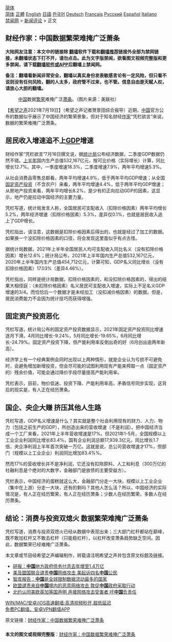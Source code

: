  <!-- 面包屑导航 --> <div class="breadcrumb"><!-- GTranslate: https://gtranslate.io/ -->  <div class="switcher notranslate">  <div class="selected">  <a href="#" onclick="return false;"> 简体</a>  </div>  <div class="option">  <a href="https://www.bannedbook.org" onclick="doGTranslate('zh-CN|zh-CN');jQuery('div.switcher div.selected a').html(jQuery(this).html());return false;" title="简体中文" class="nturl selected"> 简体</a>  <a href="https://www.bannedbook.org/zh-tw/" onclick="doGTranslate('zh-CN|zh-TW');jQuery('div.switcher div.selected a').html(jQuery(this).html());return false;" title="繁體中文" class="nturl"> 正體</a>  <a href="https://www.bannedbook.org/en/" onclick="doGTranslate('zh-CN|en');jQuery('div.switcher div.selected a').html(jQuery(this).html());return false;" title="English" class="nturl"> English</a>  <a href="https://www.bannedbook.org/ja/" onclick="doGTranslate('zh-CN|ja');jQuery('div.switcher div.selected a').html(jQuery(this).html());return false;" title="日本語" class="nturl"> 日語</a>  <a href="https://www.bannedbook.org/ko/" onclick="doGTranslate('zh-CN|ko');jQuery('div.switcher div.selected a').html(jQuery(this).html());return false;" title="한국어" class="nturl"> 한국어</a>  <a href="https://www.bannedbook.org/de/" onclick="doGTranslate('zh-CN|de');jQuery('div.switcher div.selected a').html(jQuery(this).html());return false;" title="Deutsch" class="nturl"> Deutsch</a>  <a href="https://www.bannedbook.org/fr/" onclick="doGTranslate('zh-CN|fr');jQuery('div.switcher div.selected a').html(jQuery(this).html());return false;" title="Français" class="nturl"> Français</a>  <a href="https://www.bannedbook.org/ru/" onclick="doGTranslate('zh-CN|ru');jQuery('div.switcher div.selected a').html(jQuery(this).html());return false;" title="Русский" class="nturl"> Русский</a>  <a href="https://www.bannedbook.org/es/" onclick="doGTranslate('zh-CN|es');jQuery('div.switcher div.selected a').html(jQuery(this).html());return false;" title="Español" class="nturl"> Español</a>  <a href="https://www.bannedbook.org/it/" onclick="doGTranslate('zh-CN|it');jQuery('div.switcher div.selected a').html(jQuery(this).html());return false;" title="Italiano" class="nturl"> Italiano</a>  </div>  </div>      <div class='breadcrumb-sub'><!-- Breadcrumb NavXT 6.3.0 --> <a href="https://www.bannedbook.org/" class="home">禁闻网</a> &gt; <a href="https://www.bannedbook.org/bnews/comments/" class="category">新闻评论</a> &gt; 正文</div></div><h2>财经作家：中国数据繁荣难掩广泛萧条</h2> <p class="notice"><b>大陆网友注意：本文中的链接除 <a href="https://github.com/bannedbook/fanqiang" >翻墙</a>软件下载和<a href="https://github.com/killgcd/justmysocks/blob/master/README.md">翻墙推荐</a>链接外全部为禁网链接，未翻墙状态下打不开，请勿点击。此为文字版禁闻，欲看图文视频完整版和更多禁闻，请下载<a href="https://github.com/bannedbook/fanqiang">翻墙软件或APP</a>后翻墙上禁闻网。</p><p>备注：翻墙看新闻非常安全，翻墙以真实身份发表敏感言论有一定风险，但只看不说则没有任何风险，翻的人太多，政府管不过来，也不管。信息自由是天赋人权，请放心大胆的翻墙。</b></p>  <div class="entry"> <figure> <p><figcaption><a href="https://www.bannedbook.org/bnews/tag/%E4%B8%AD%E5%9B%BD/" class="st_tag internal_tag" rel="tag" title="标签 中国 下的日志">中国</a>数据<a href="https://www.bannedbook.org/bnews/tag/%E7%B9%81%E8%8D%A3/" class="st_tag internal_tag" rel="tag" title="标签 繁荣 下的日志">繁荣</a>难掩广泛<a href="https://www.bannedbook.org/bnews/tag/%E8%90%A7%E6%9D%A1/" class="st_tag internal_tag" rel="tag" title="标签 萧条 下的日志">萧条</a>。（图片来源：美联社）</figcaption></figure> <p>【<span class='wp_keywordlink_affiliate'><a href="https://www.soundofhope.org" title="希望之声" target="_blank">希望之声</a></span>2021年7月19日】（希望之声记者贺景田综合报导）近期，<span class='wp_keywordlink_affiliate'><a href="https://www.bannedbook.org/" title="中国" target="_blank">中国</a></span>官方公布的数据似乎展示了中国经济的繁荣景象，但对于知名财经<a href="https://www.bannedbook.org/bnews/tag/%e4%bd%9c%e5%ae%b6/" class="st_tag internal_tag" rel="tag" title="标签 作家 下的日志">作家</a>“凭栏欲言”来说，数据的繁荣难掩广泛萧条。</p> <h2><strong>居民收入增速追不上<a href="https://www.bannedbook.org/bnews/tag/gdp/" class="st_tag internal_tag" rel="tag" title="标签 GDP 下的日志">GDP</a>增速</strong></h2> <p>财经作家“凭栏欲言”7月16日撰文说，据<a href="https://www.bannedbook.org/bnews/tag/%e7%bb%9f%e8%ae%a1%e5%b1%80/" class="st_tag internal_tag" rel="tag" title="标签 统计局 下的日志">统计局</a>公布经济数据，二季度GDP数据仍然不错。<a href="https://www.bannedbook.org/bnews/tag/%E4%B8%8A%E5%8D%8A%E5%B9%B4/" class="st_tag internal_tag" rel="tag" title="标签 上半年 下的日志">上半年</a>国内生产总值532,167亿元，按可比价格（实际增长）计算，同比增长12.7%。其中，一季度增速18.3%，二季度增速7.9%，两年平均增速5.3%。</p> <p>从社会消费品零售总额看，两年平均增速4.9%，低于两年平均GDP增速；从全国<a href="https://www.bannedbook.org/bnews/tag/%E5%9B%BA%E5%AE%9A%E8%B5%84%E4%BA%A7/" class="st_tag internal_tag" rel="tag" title="标签 固定资产 下的日志">固定资产</a><a href="https://www.bannedbook.org/bnews/tag/%e6%8a%95%e8%b5%84/" class="st_tag internal_tag" rel="tag" title="标签 投资 下的日志">投资</a>（不含农户）来看，两年平均增速4.4%，低于两年平均GDP增速；从房地产投资来看，两年平均增长8.2%，是少有的正向拉动GDP的因素，这显示，地产仍是拉动中国经济的主要力量。</p> <p>凭栏写道，统计局发言人称，全国居民可支配收入（扣除价格因素）两年平均增长5.2%，两年经济增速（扣除价格因素）5.3%，差异仅0.1%，也就是居民收入追上了GDP增长。</p>  <p>凭栏指出，请注意，这数据是扣除价格因素后得出的，也就是经过了加工的数据。如果换一个没扣除价格因素的口径，将会发现这里面似乎有点古怪。</p> <p>据统计局数据，2021年上半年全国居民人均可支配收入同比名义（没有扣除价格因素）增长12.6%；统计局公布，2021年上半年国内生产总值532,167亿元，2020年上半年国内生产总值454,712亿元，计算可知，GDP名义同比增长（没有扣除价格因素）17.03%（差异4.46%）。</p> <p>凭栏指出，同样是统计局数据，扣除价格因素的，和没扣除价格因素的，得出的结果大相径庭：（未扣除价格因素）名义居民可支配收入增速，实际上不足名义GDP增速的3/4。而恰恰后一个数据才是未经加工（没扣减价格因素）的数据。但是，居民消费能力不会因为统计技巧而获得增强。</p> <h2><strong>固定资产投资恶化</strong></h2> <p>凭栏写道，统计局公布的固定资产投资数据显示，2021年固定资产投资同比增速逐月下滑。4月同比增长-9.24%，5月同比增长-19.65%，6月同比增长-24.79%。固定资产投资下降，但产能利用率反倒出奇的好（6月创出逾两年新高）。</p>  <p>经济学上有一个经典案例会同时出现以上两种情形，就是企业认为亏损不可避免时，会避免增加新增投资，但会尽可能的试图利用现有产能来榨取一点（固定资产的）残余价值，可能会通过降价手段尽量提高产能利用率。</p> <p>凭栏表示，目前，物价低迷、投资下降、产能利用率高，矛盾信号同步实现，这背后的现实是，有人正在经历萧条。</p> <h2><strong>国企、央企大赚 挤压其他人生路</strong></h2> <p>凭栏写道，GDP名义增速是什么？其实就是整个社会利用现有的财力、人力、物力（包括之前生产的GDP），所创造出来的营收增速（不是利润）。把中国经济当成一个工厂来看，2021年上半年营收增速是17%。但2021年1-5月，全国规模以上工业企业利润同比增长83.4%，国有企业利润总额17,939.3亿元，同比增长1.7倍，央企净利润上半年首次突破一万亿。这就是说，总公司营收增速才17%，但部门（规模以上工业企业）利润同比增加83.4%%。</p> <p>然而17%的营收增长并不是净利润，它还没有扣除原料、人工和利息（300万亿的社融利息是个绝对的大数字，金融部门是放债的主要受益方）。</p>  <p>凭栏表示，中国经济的蛋糕就这么大，金融部门分走一大块，规模以上工业企业（集中在上游）分走一大块，还有的剩吗？其他人怎么活？所以，中国经济的实际情况是，有人正在经历繁荣，有人正在经历萧条；少数人在经历繁荣，多数人在经历萧条。</p> <h2><strong>结论：消费与投资双熄火 数据繁荣难掩广泛萧条</strong></h2> <p>凭栏写道，消费与投资双熄火已经从数据中表现出来；三大部门杠杆都站在巅峰，既不敢加杠杆又不敢去杠杆（只能稳杠杆），以杠杆改变萧条趋势缺乏空间。因此，数据繁荣已经难掩广泛萧条。</p> <p>本文章或节目经希望之声编辑制作，转载请注明希望之声并包含原文标题及链接。 </p> <ul class='op-related-articles' title='相关阅读'> <li><a href='https://www.bannedbook.org/bnews/comments/20210720/1590374.html' target='_blank'>研报：<b>中国</b>地方政府债务付息去年增至1.4万亿</a></li> <li><a href='https://www.bannedbook.org/bnews/ssgc/20210720/1590372.html' target='_blank'>美及盟国联合谴责<b>中国</b>网络攻击 美起诉四名<b>中国</b>公民</a></li> <li><a href='https://www.bannedbook.org/bnews/headline/20210720/1590360.html' target='_blank'>智库报告：<b>中国</b>是全球限制数据流动最多的国家</a></li> <li><a href='https://www.bannedbook.org/bnews/headline/20210720/1590320.html' target='_blank'>欧盟谴责来自<b>中国</b>境内的恶意网络攻击 敦促<b>中国</b>政府采取行动</a></li> <li><a href='https://www.bannedbook.org/bnews/headline/20210720/1590303.html' target='_blank'>北约认同美欧英加等国声明 声援网络攻击受害者 吁<b>中国</b>负责任</a></li> </ul> <p class="texttj"> <a href="https://github.com/bannedbook/fanqiang/wiki/V2ray%E6%9C%BA%E5%9C%BA" target="_blank">WIN/MAC/安卓/iOS高速翻墙:高清视频秒开,超低延迟</a><br/> <a href="https://github.com/bannedbook/fanqiang/wiki/%E7%A6%81%E9%97%BB%E7%BD%91%E5%AE%89%E5%8D%93%E7%BF%BB%E5%A2%99%E6%96%B0%E9%97%BBAPP" target="_blank">免费PC翻墙、安卓VPN翻墙APP</a></p> <p>原文链接：<a class="src_link"  href="https://www.soundofhope.org/post/527195" target="_blank">财经作家：中国数据繁荣难掩广泛萧条</a></p><a name='sharetosocial'></a>  <div style="margin-bottom:5px;padding-bottom:5px;clear:both"> <div id="archive-pix-1" class="banner-ads"> <!-- AuctionX Display platform tag START --> <div id="26318x728x90x621x_ADSLOT2" clicktrack="%%CLICK_URL_ESC%%"></div> <!-- AuctionX Display platform tag END --> </div> <div id="archive-pix-2" class="banner-ads"> <!-- AuctionX Display platform tag START --> <div id="26315x300x250x621x_ADSLOT2" clicktrack="%%CLICK_URL_ESC%%"></div> <!-- AuctionX Display platform tag END --> </div> </div>  <div id="archive-pix-1" class="banner-ads"> <!-- AuctionX Display platform tag START --> <div id="26318x728x90x621x_ADSLOT3" clicktrack="%%CLICK_URL_ESC%%"></div> <!-- AuctionX Display platform tag END --> </div> <div><b>本文的图文或视频完整版</b>：<a href='https://www.bannedbook.org/bnews/comments/20210720/1590375.html'>财经作家：中国数据繁荣难掩广泛萧条</a></div>  </div><!--END ENTRY--> 